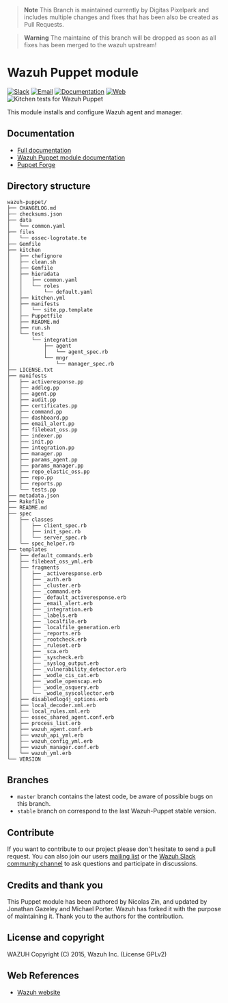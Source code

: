 > **Note**
> This Branch is maintained currently by Digitas Pixelpark and includes multiple changes and fixes that has been also be created as Pull Requests.

> **Warning**
> The maintaine of this branch will be dropped as soon as all fixes has been merged to the wazuh upstream!

# Wazuh Puppet module

[![Slack](https://img.shields.io/badge/slack-join-blue.svg)](https://wazuh.com/community/join-us-on-slack/)
[![Email](https://img.shields.io/badge/email-join-blue.svg)](https://groups.google.com/forum/#!forum/wazuh)
[![Documentation](https://img.shields.io/badge/docs-view-green.svg)](https://documentation.wazuh.com)
[![Web](https://img.shields.io/badge/web-view-green.svg)](https://wazuh.com)
![Kitchen tests for Wazuh Puppet](https://github.com/wazuh/wazuh-puppet/workflows/Kitchen%20tests%20for%20Wazuh%20Puppet/badge.svg)

This module installs and configure Wazuh agent and manager.

## Documentation

* [Full documentation](http://documentation.wazuh.com)
* [Wazuh Puppet module documentation](https://documentation.wazuh.com/current/deploying-with-puppet/index.html)
* [Puppet Forge](https://forge.puppetlabs.com/wazuh/wazuh)

## Directory structure

    wazuh-puppet/
    ├── CHANGELOG.md
    ├── checksums.json
    ├── data
    │   └── common.yaml
    ├── files
    │   └── ossec-logrotate.te
    ├── Gemfile
    ├── kitchen
    │   ├── chefignore
    │   ├── clean.sh
    │   ├── Gemfile
    │   ├── hieradata
    │   │   ├── common.yaml
    │   │   └── roles
    │   │       └── default.yaml
    │   ├── kitchen.yml
    │   ├── manifests
    │   │   └── site.pp.template
    │   ├── Puppetfile
    │   ├── README.md
    │   ├── run.sh
    │   └── test
    │       └── integration
    │           ├── agent
    │           │   └── agent_spec.rb
    │           └── mngr
    │               └── manager_spec.rb
    ├── LICENSE.txt
    ├── manifests
    │   ├── activeresponse.pp
    │   ├── addlog.pp
    │   ├── agent.pp
    │   ├── audit.pp
    │   ├── certificates.pp
    │   ├── command.pp
    │   ├── dashboard.pp
    │   ├── email_alert.pp
    │   ├── filebeat_oss.pp
    │   ├── indexer.pp
    │   ├── init.pp
    │   ├── integration.pp
    │   ├── manager.pp
    │   ├── params_agent.pp
    │   ├── params_manager.pp
    │   ├── repo_elastic_oss.pp
    │   ├── repo.pp
    │   ├── reports.pp
    │   └── tests.pp
    ├── metadata.json
    ├── Rakefile
    ├── README.md
    ├── spec
    │   ├── classes
    │   │   ├── client_spec.rb
    │   │   ├── init_spec.rb
    │   │   └── server_spec.rb
    │   └── spec_helper.rb
    ├── templates
    │   ├── default_commands.erb
    │   ├── filebeat_oss_yml.erb
    │   ├── fragments
    │   │   ├── _activeresponse.erb
    │   │   ├── _auth.erb
    │   │   ├── _cluster.erb
    │   │   ├── _command.erb
    │   │   ├── _default_activeresponse.erb
    │   │   ├── _email_alert.erb
    │   │   ├── _integration.erb
    │   │   ├── _labels.erb
    │   │   ├── _localfile.erb
    │   │   ├── _localfile_generation.erb
    │   │   ├── _reports.erb
    │   │   ├── _rootcheck.erb
    │   │   ├── _ruleset.erb
    │   │   ├── _sca.erb
    │   │   ├── _syscheck.erb
    │   │   ├── _syslog_output.erb
    │   │   ├── _vulnerability_detector.erb
    │   │   ├── _wodle_cis_cat.erb
    │   │   ├── _wodle_openscap.erb
    │   │   ├── _wodle_osquery.erb
    │   │   └── _wodle_syscollector.erb
    │   ├── disabledlog4j_options.erb
    │   ├── local_decoder.xml.erb
    │   ├── local_rules.xml.erb
    │   ├── ossec_shared_agent.conf.erb
    │   ├── process_list.erb
    │   ├── wazuh_agent.conf.erb
    │   ├── wazuh_api_yml.erb
    │   ├── wazuh_config_yml.erb
    │   ├── wazuh_manager.conf.erb
    │   └── wazuh_yml.erb
    └── VERSION

## Branches

* `master` branch contains the latest code, be aware of possible bugs on this branch.
* `stable` branch on correspond to the last Wazuh-Puppet stable version.

## Contribute

If you want to contribute to our project please don't hesitate to send a pull request. You can also join our users [mailing list](https://groups.google.com/d/forum/wazuh) or the [Wazuh Slack community channel](https://wazuh.com/community/join-us-on-slack/) to ask questions and participate in discussions.

## Credits and thank you

This Puppet module has been authored by Nicolas Zin, and updated by Jonathan Gazeley and Michael Porter. Wazuh has forked it with the purpose of maintaining it. Thank you to the authors for the contribution.

## License and copyright

WAZUH
Copyright (C) 2015, Wazuh Inc.  (License GPLv2)

## Web References

* [Wazuh website](http://wazuh.com)
